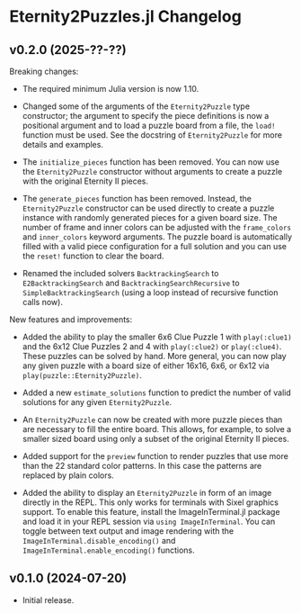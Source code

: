 Eternity2Puzzles.jl Changelog
=============================

v0.2.0 (2025-??-??)
-------------------

Breaking changes:

* The required minimum Julia version is now 1.10.

* Changed some of the arguments of the `Eternity2Puzzle` type constructor;
  the argument to specify the piece definitions is now a positional argument
  and to load a puzzle board from a file, the `load!` function must be used.
  See the docstring of `Eternity2Puzzle` for more details and examples.

* The `initialize_pieces` function has been removed. You can now use the
  `Eternity2Puzzle` constructor without arguments to create a puzzle with the
  original Eternity II pieces.

* The `generate_pieces` function has been removed. Instead, the `Eternity2Puzzle`
  constructor can be used directly to create a puzzle instance with randomly
  generated pieces for a given board size. The number of frame and inner colors
  can be adjusted with the `frame_colors` and `inner_colors` keyword arguments.
  The puzzle board is automatically filled with a valid piece configuration for
  a full solution and you can use the `reset!` function to clear the board.

* Renamed the included solvers `BacktrackingSearch` to `E2BacktrackingSearch`
  and `BacktrackingSearchRecursive` to `SimpleBacktrackingSearch` (using a loop
  instead of recursive function calls now).


New features and improvements:

* Added the ability to play the smaller 6x6 Clue Puzzle 1 with `play(:clue1)`
  and the 6x12 Clue Puzzles 2 and 4 with `play(:clue2)` or `play(:clue4)`.
  These puzzles can be solved by hand. More general, you can now play any
  given puzzle with a board size of either 16x16, 6x6, or 6x12 via
  `play(puzzle::Eternity2Puzzle)`.

* Added a new `estimate_solutions` function to predict the number of valid
  solutions for any given `Eternity2Puzzle`.

* An `Eternity2Puzzle` can now be created with more puzzle pieces than are
  necessary to fill the entire board. This allows, for example, to solve a
  smaller sized board using only a subset of the original Eternity II pieces.

* Added support for the `preview` function to render puzzles that use more
  than the 22 standard color patterns. In this case the patterns are replaced
  by plain colors.

* Added the ability to display an `Eternity2Puzzle` in form of an image directly
  in the REPL. This only works for terminals with Sixel graphics support. To
  enable this feature, install the ImageInTerminal.jl package and load it in
  your REPL session via `using ImageInTerminal`. You can toggle between text
  output and image rendering with the `ImageInTerminal.disable_encoding()` and
  `ImageInTerminal.enable_encoding()` functions.


v0.1.0 (2024-07-20)
-------------------

* Initial release.
